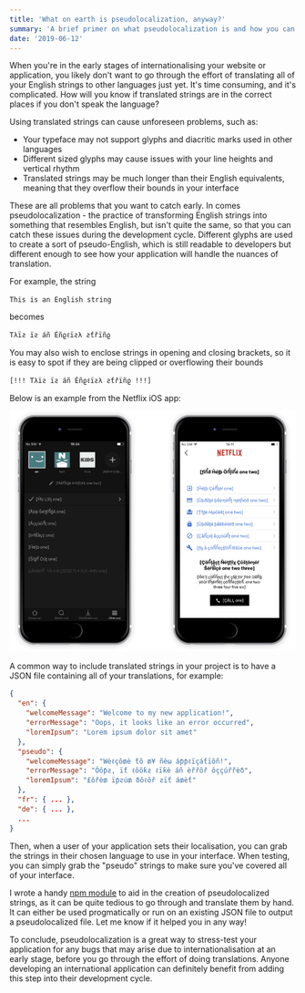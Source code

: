 ```yaml
---
title: 'What on earth is pseudolocalization, anyway?'
summary: 'A brief primer on what pseudolocalization is and how you can use it in your own project.'
date: '2019-06-12'
---
```


When you're in the early stages of internationalising your website or application, you likely don't want to go through the effort of translating all of your English strings to other languages just yet. It's time consuming, and it's complicated. How will you know if translated strings are in the correct places if you don't speak the language?

Using translated strings can cause unforeseen problems, such as:

- Your typeface may not support glyphs and diacritic marks used in other languages
- Different sized glyphs may cause issues with your line heights and vertical rhythm
- Translated strings may be much longer than their English equivalents, meaning that they overflow their bounds in your interface

These are all problems that you want to catch early. In comes pseudolocalization - the practice of transforming English strings into something that resembles English, but isn't quite the same, so that you can catch these issues during the development cycle. Different glyphs are used to create a sort of pseudo-English, which is still readable to developers but different enough to see how your application will handle the nuances of translation.

For example, the string

`This is an English string`

becomes

`Tλïƨ ïƨ áñ Éñϱℓïƨλ ƨƭřïñϱ`

You may also wish to enclose strings in opening and closing brackets, so it is easy to spot if they are being clipped or overflowing their bounds

`[!!! Tλïƨ ïƨ áñ Éñϱℓïƨλ ƨƭřïñϱ !!!]`

Below is an example from the Netflix iOS app:

![Netflix iOS app](./netflix.png)

A common way to include translated strings in your project is to have a JSON file containing all of your translations, for example:

```json
{
  "en": {
    "welcomeMessage": "Welcome to my new application!",
    "errorMessage": "Oops, it looks like an error occurred",
    "loremIpsum": "Lorem ipsum dolor sit amet"
  },
  "pseudo": {
    "welcomeMessage": "Wèℓçô₥è ƭô ₥¥ ñèω áƥƥℓïçáƭïôñ!",
    "errorMessage": "Óôƥƨ, ïƭ ℓôôƙƨ ℓïƙè áñ èřřôř ôççúřřèδ",
    "loremIpsum": "£ôřè₥ ïƥƨú₥ δôℓôř ƨïƭ á₥èƭ"
  },
  "fr": { ... },
  "de": { ... },
  ...
}
```

Then, when a user of your application sets their localisation, you can grab the strings in their chosen language to use in your interface. When testing, you can simply grab the "pseudo" strings to make sure you've covered all of your interface.

I wrote a handy [npm module](https://www.npmjs.com/package/pseudolocalize) to aid in the creation of pseudolocalized strings, as it can be quite tedious to go through and translate them by hand. It can either be used progmatically or run on an existing JSON file to output a pseudolocalized file. Let me know if it helped you in any way!

To conclude, pseudolocalization is a great way to stress-test your application for any bugs that may arise due to internationalisation at an early stage, before you go through the effort of doing translations. Anyone developing an international application can definitely benefit from adding this step into their development cycle.
